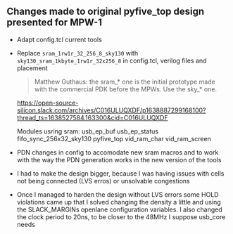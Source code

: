 ## Changes made to original pyfive_top design presented for MPW-1

- Adapt config.tcl current tools
- Replace `sram_1rw1r_32_256_8_sky130` with `sky130_sram_1kbyte_1rw1r_32x256_8` in config.tcl, verilog files and placement
    > Matthew Guthaus:  the sram_* one is the initial prototype made with the commercial PDK before the MPWs. Use the sky_* one.

    https://open-source-silicon.slack.com/archives/C016ULUQXDF/p1638887299168100?thread_ts=1638527584.163300&cid=C016ULUQXDF


    Modules usring sram:
        usb_ep_buf
        usb_ep_status
        fifo_sync_256x32_sky130
        pyfive_top
        vid_ram_char
        vid_ram_screen

        
- PDN changes in config to accomodate new sram macros and to work with the way the PDN generation works in the new version of the tools
    
- I had to make the design bigger, because I was having issues with cells not being connected (LVS erros) or unsolvable congestions

- Once I managed to harden the design without LVS errors some HOLD violations came up that I solved changing the density a little and using the SLACK_MARGINs openlane configuration variables. I also changed the clock period to 20ns, to be closer to the 48MHz I suppose usb_core needs


        